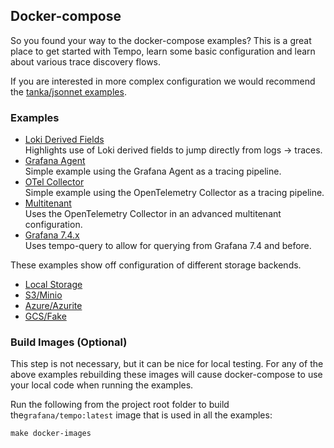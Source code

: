 ## Docker-compose

So you found your way to the docker-compose examples?  This is a great place to get started with Tempo, learn
some basic configuration and learn about various trace discovery flows.

If you are interested in more complex configuration we would recommend the [tanka/jsonnet examples](../tk/readme.md).

### Examples

- [Loki Derived Fields](./readme.loki.md)   
  Highlights use of Loki derived fields to jump directly from logs -> traces.
- [Grafana Agent](./readme.agent.md)  
  Simple example using the Grafana Agent as a tracing pipeline.
- [OTel Collector](./readme.otelcol.md)  
  Simple example using the OpenTelemetry Collector as a tracing pipeline.
- [Multitenant](./readme.multitenant.md)  
  Uses the OpenTelemetry Collector in an advanced multitenant configuration.
- [Grafana 7.4.x](./readme.grafana7.4.md)  
  Uses tempo-query to allow for querying from Grafana 7.4 and before.

These examples show off configuration of different storage backends.

- [Local Storage](./readme.local.md)  
- [S3/Minio](./readme.s3.md)
- [Azure/Azurite](./readme.azure.md)
- [GCS/Fake](./readme.gcs.md)

### Build Images (Optional)

This step is not necessary, but it can be nice for local testing.  For any of the above examples rebuilding these
images will cause docker-compose to use your local code when running the examples.

Run the following from the project root folder to build the`grafana/tempo:latest` image that is used in all the examples:

```console
make docker-images
```